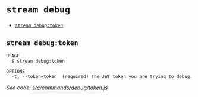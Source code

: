 `stream debug`
==============



* [`stream debug:token`](#stream-debugtoken)

## `stream debug:token`

```
USAGE
  $ stream debug:token

OPTIONS
  -t, --token=token  (required) The JWT token you are trying to debug.
```

_See code: [src/commands/debug/token.js](https://github.com/getstream/stream-cli/blob/v0.0.1-beta.20/src/commands/debug/token.js)_
